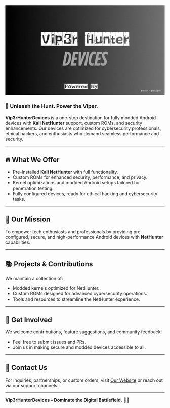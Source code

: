 <div id="header" align="center">
  <img src="https://github.com/Vip3rHunterDevices/.github/blob/main/assets/img/banner.gif?raw=true" width="1000" />
</div>

### 🐍 Unleash the Hunt. Power the Viper.

**Vip3rHunterDevices** is a one-stop destination for fully modded Android devices with **Kali NetHunter** support, custom ROMs, and security enhancements. Our devices are optimized for cybersecurity professionals, ethical hackers, and enthusiasts who demand seamless performance and security.

---

## 🔥 What We Offer
- Pre-installed **Kali NetHunter** with full functionality.
- Custom ROMs for enhanced security, performance, and privacy.
- Kernel optimizations and modded Android setups tailored for penetration testing.
- Fully configured devices, ready for ethical hacking and cybersecurity tasks.

---

## 🚀 Our Mission
To empower tech enthusiasts and professionals by providing pre-configured, secure, and high-performance Android devices with **NetHunter** capabilities. 

---

## 📚 Projects & Contributions
We maintain a collection of:
- Modded kernels optimized for NetHunter.
- Custom ROMs designed for advanced cybersecurity operations.
- Tools and resources to streamline the NetHunter experience.

---

## 🤝 Get Involved
We welcome contributions, feature suggestions, and community feedback!  
- Feel free to submit issues and PRs.  
- Join us in making secure and modded devices accessible to all.  

---

## 📧 Contact Us
For inquiries, partnerships, or custom orders, visit [Our Website](https://vip3rhunterdevices.github.io/) or reach out via our support channels.

---

**Vip3rHunterDevices – Dominate the Digital Battlefield.** 🕵️‍♂️
